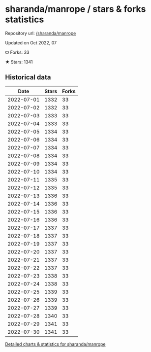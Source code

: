 # sharanda/manrope / stars & forks statistics

Repository url: [/sharanda/manrope](https://github.com/sharanda/manrope)

Updated on Oct 2022, 07

☋ Forks: 33

★ Stars: 1341

## Historical data
| Date | Stars | Forks |
|------|-------|-------|
| 2022-07-01 | 1332 | 33 | 
| 2022-07-02 | 1332 | 33 | 
| 2022-07-03 | 1333 | 33 | 
| 2022-07-04 | 1333 | 33 | 
| 2022-07-05 | 1334 | 33 | 
| 2022-07-06 | 1334 | 33 | 
| 2022-07-07 | 1334 | 33 | 
| 2022-07-08 | 1334 | 33 | 
| 2022-07-09 | 1334 | 33 | 
| 2022-07-10 | 1334 | 33 | 
| 2022-07-11 | 1335 | 33 | 
| 2022-07-12 | 1335 | 33 | 
| 2022-07-13 | 1336 | 33 | 
| 2022-07-14 | 1336 | 33 | 
| 2022-07-15 | 1336 | 33 | 
| 2022-07-16 | 1336 | 33 | 
| 2022-07-17 | 1337 | 33 | 
| 2022-07-18 | 1337 | 33 | 
| 2022-07-19 | 1337 | 33 | 
| 2022-07-20 | 1337 | 33 | 
| 2022-07-21 | 1337 | 33 | 
| 2022-07-22 | 1337 | 33 | 
| 2022-07-23 | 1338 | 33 | 
| 2022-07-24 | 1338 | 33 | 
| 2022-07-25 | 1339 | 33 | 
| 2022-07-26 | 1339 | 33 | 
| 2022-07-27 | 1339 | 33 | 
| 2022-07-28 | 1340 | 33 | 
| 2022-07-29 | 1341 | 33 | 
| 2022-07-30 | 1341 | 33 | 


[Detailed charts & statistics for sharanda/manrope](https://reviewgithub.com/rep/sharanda/manrope)
